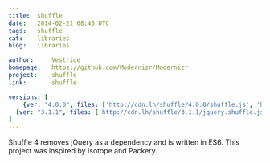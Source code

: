 ```yaml
---
title:	shuffle
date:	2014-02-21 08:45 UTC
tags:	shuffle
cat:	libraries
blog:	libraries

author:		Vestride
homepage:	https://github.com/Modernizr/Modernizr
project:	shuffle
link:		shuffle

versions: [
	{ver: "4.0.0", files: ['http://cdn.lh/shuffle/4.0.0/shuffle.js', 'http://cdn.lh/shuffle/4.0.0/shuffle.min.js']},
  {ver: "3.1.1", files: ['http://cdn.lh/shuffle/3.1.1/jquery.shuffle.js', 'http://cdn.lh/shuffle/3.1.1/jquery.shuffle.min.js']}
]
---
```


Shuffle 4 removes jQuery as a dependency and is written in ES6. This project was inspired by Isotope and Packery.